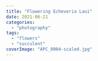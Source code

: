 ```yaml
---
title: "Flowering Echeveria Laui"
date: 2021-06-21
categories: 
  - "photography"
tags: 
  - "flowers"
  - "succulent"
coverImage: "APC_0004-scaled.jpg"
---
```




